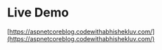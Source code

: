 # Live Demo

[https://aspnetcoreblog.codewithabhishekluv.com/](https://aspnetcoreblog.codewithabhishekluv.com/)